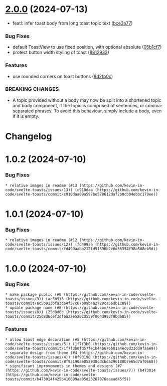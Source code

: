 # [2.0.0](https://github.com/kevin-in-code/svelte-toasts/compare/v1.0.2...v2.0.0) (2024-07-13)


* feat!: infer toast body from long toast topic text ([bce3a77](https://github.com/kevin-in-code/svelte-toasts/commit/bce3a7769d9a310ab3d5a35275088443681db1dd))


### Bug Fixes

* default ToastView to use fixed position, with optional absolute ([05b1cf7](https://github.com/kevin-in-code/svelte-toasts/commit/05b1cf7be8edcb4b920e235fb4d23c847b548e05))
* protect button width styling of toast ([8812933](https://github.com/kevin-in-code/svelte-toasts/commit/8812933d0e44245aea8e177cb589ceefbd838d8d))


### Features

* use rounded corners on toast buttons ([8d2fb0c](https://github.com/kevin-in-code/svelte-toasts/commit/8d2fb0cc92b91c1a46519f65aa0fa0236b22b3d1))


### BREAKING CHANGES

* A topic provided without a body may now be split
into a shortened topic and body component, if the topic is comprised
of sentences, or comma-separated phrases. To avoid this behaviour,
simply include a body, even if it is empty.

# Changelog

# 1.0.2 (2024-07-10)

### Bug Fixes

    * relative images in readme (#13 (https://github.com/kevin-in-code/svelte-toasts/issues/13)) (c910daa (https://github.com/kevin-in-code/svelte-toasts/commit/c910daa09a597be578612daf2b0cb04ebbc179ee))

# 1.0.1 (2024-07-10)

### Bug Fixes

    * relative images in readme (#12 (https://github.com/kevin-in-code/svelte-toasts/issues/12)) (fd499aa (https://github.com/kevin-in-code/svelte-toasts/commit/fd499aaba212fd51396b2e6d56354f38a508eb5d))


# 1.0.0 (2024-07-10)

### Bug Fixes

    * make package public (#9 (https://github.com/kevin-in-code/svelte-toasts/issues/9)) (ac5b913 (https://github.com/kevin-in-code/svelte-toasts/commit/ac5b913bfa3d64f37c67b0ab4a2729ca56db1c89))
    * update package name (#8 (https://github.com/kevin-in-code/svelte-toasts/issues/8)) (25d8d6c (https://github.com/kevin-in-code/svelte-toasts/commit/25d8d6cef3df6a2ae520cd559f064d993f9bda85))

### Features

    * allow toast edge decoration (#5 (https://github.com/kevin-in-code/svelte-toasts/issues/5)) (1f7f3b0 (https://github.com/kevin-in-code/svelte-toasts/commit/1f7f3b0fd57fe1b44b676b01a4ec0d23dd9faae9))
    * separate design from theme (#4 (https://github.com/kevin-in-code/svelte-toasts/issues/4)) (8f93190 (https://github.com/kevin-in-code/svelte-toasts/commit/8f93190ae052938cdcbda296180b7e65d7af0668))
    * significant improvements in themes and designs (#7 (https://github.com/kevin-in-code/svelte-toasts/issues/7)) (b473014 (https://github.com/kevin-in-code/svelte-toasts/commit/b473014f425b410699aa05d23267876aaead45f5))

